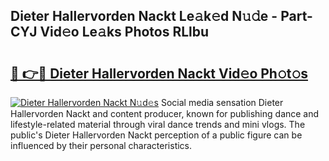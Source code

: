 ## Dieter Hallervorden Nackt Le𝚊k𝚎d N𝚞𝚍e - Part-CYJ Vid𝚎o Le𝚊ks Photos RLlbu

# <h2><a href="http://fb5wde.evod.top/?m=Dieter+Hallervorden+Nackt">🔗 👉🔴 Dieter Hallervorden Nackt Vid𝚎o Ph𝚘t𝚘s</a></h2>

[![Dieter Hallervorden Nackt N𝚞d𝚎s](https://i.imgur.com/8V9OHl7.gif)](http://fb5wde.evod.top/?m=Dieter+Hallervorden+Nackt)
Social media sensation Dieter Hallervorden Nackt and content producer, known for publishing dance and lifestyle-related material through viral dance trends and mini vlogs. The public's Dieter Hallervorden Nackt perception of a public figure can be influenced by their personal characteristics. 
